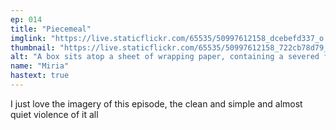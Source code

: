 ```yaml
---
ep: 014
title: "Piecemeal"
imglink: "https://live.staticflickr.com/65535/50997612158_dcebefd337_o.jpg"
thumbnail: "https://live.staticflickr.com/65535/50997612158_722cb78d79_q.jpg"
alt: "A box sits atop a sheet of wrapping paper, containing a severed finger resting on a bed of cotton. Above is written the episode title, "Piecemeal", and below is a card reading "Lee Rentoul for immediate consideration""
name: "Miria"
hastext: true
---
```

I just love the imagery of this episode, the clean and simple and almost quiet violence of it all